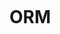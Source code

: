 ##

```php

```

# ORM

##

```php

```

##

```php

```

##

```php

```

##

```php

```

##

```php

```

##

```php

```

##

```php

```

##

```php

```
